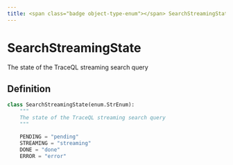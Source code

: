 ```yaml
---
title: <span class="badge object-type-enum"></span> SearchStreamingState
---
```

# <span class="badge object-type-enum"></span> SearchStreamingState

The state of the TraceQL streaming search query

## Definition

```python
class SearchStreamingState(enum.StrEnum):
    """
    The state of the TraceQL streaming search query
    """

    PENDING = "pending"
    STREAMING = "streaming"
    DONE = "done"
    ERROR = "error"
```
